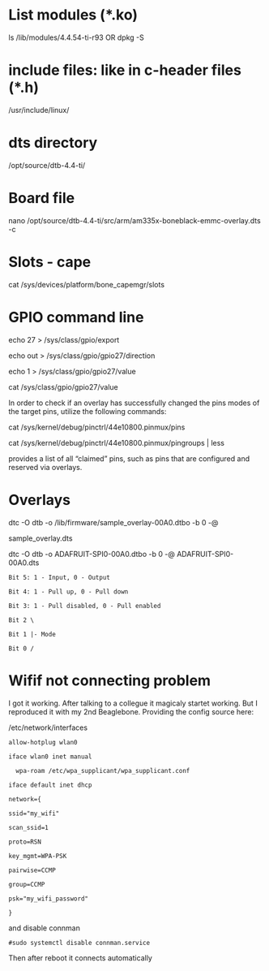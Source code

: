 # List modules (*.ko)

ls /lib/modules/4.4.54-ti-r93
OR
dpkg -S 

# include files: like in c-header files (*.h)
/usr/include/linux/

# dts directory
/opt/source/dtb-4.4-ti/

# Board file
nano /opt/source/dtb-4.4-ti/src/arm/am335x-boneblack-emmc-overlay.dts -c

# Slots - cape
cat /sys/devices/platform/bone_capemgr/slots

# GPIO command line

echo 27 > /sys/class/gpio/export

echo out > /sys/class/gpio/gpio27/direction

echo 1 > /sys/class/gpio/gpio27/value

cat /sys/class/gpio/gpio27/value


 In order to check if an overlay has successfully changed the pins modes of the target pins, utilize the following commands:

cat /sys/kernel/debug/pinctrl/44e10800.pinmux/pins

cat /sys/kernel/debug/pinctrl/44e10800.pinmux/pingroups | less

provides a list of all “claimed” pins, such as pins that are configured and reserved via overlays.


# Overlays

dtc -O dtb -o /lib/firmware/sample_overlay-00A0.dtbo -b 0 -@

sample_overlay.dts

dtc -O dtb -o ADAFRUIT-SPI0-00A0.dtbo -b 0 -@ ADAFRUIT-SPI0-00A0.dts

    Bit 5: 1 - Input, 0 - Output

    Bit 4: 1 - Pull up, 0 - Pull down

    Bit 3: 1 - Pull disabled, 0 - Pull enabled

    Bit 2 \

    Bit 1 |- Mode

    Bit 0 /


# Wifif not connecting problem


I got it working. After talking to a collegue it magicaly startet working. But I reproduced it with my 2nd Beaglebone. Providing the config source here:

/etc/network/interfaces

```
allow-hotplug wlan0

iface wlan0 inet manual

  wpa-roam /etc/wpa_supplicant/wpa_supplicant.conf
  
iface default inet dhcp
```


```
network={

ssid="my_wifi"

scan_ssid=1

proto=RSN

key_mgmt=WPA-PSK

pairwise=CCMP

group=CCMP

psk="my_wifi_password"

}
```

and disable connman

```
#sudo systemctl disable connman.service
```

Then after reboot it connects automatically

